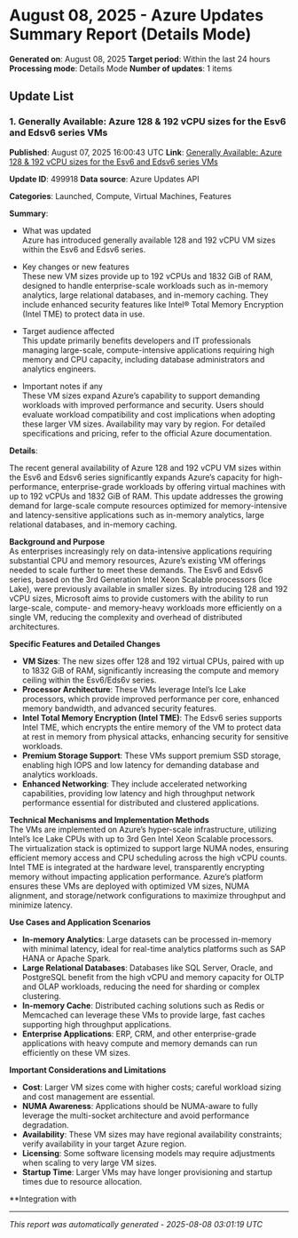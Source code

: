 # August 08, 2025 - Azure Updates Summary Report (Details Mode)

**Generated on**: August 08, 2025
**Target period**: Within the last 24 hours
**Processing mode**: Details Mode
**Number of updates**: 1 items

## Update List

### 1. Generally Available: Azure 128 & 192 vCPU sizes for the Esv6 and Edsv6 series VMs

**Published**: August 07, 2025 16:00:43 UTC
**Link**: [Generally Available: Azure 128 & 192 vCPU sizes for the Esv6 and Edsv6 series VMs](https://azure.microsoft.com/updates?id=499918)

**Update ID**: 499918
**Data source**: Azure Updates API

**Categories**: Launched, Compute, Virtual Machines, Features

**Summary**:

- What was updated  
Azure has introduced generally available 128 and 192 vCPU VM sizes within the Esv6 and Edsv6 series.

- Key changes or new features  
These new VM sizes provide up to 192 vCPUs and 1832 GiB of RAM, designed to handle enterprise-scale workloads such as in-memory analytics, large relational databases, and in-memory caching. They include enhanced security features like Intel® Total Memory Encryption (Intel TME) to protect data in use.

- Target audience affected  
This update primarily benefits developers and IT professionals managing large-scale, compute-intensive applications requiring high memory and CPU capacity, including database administrators and analytics engineers.

- Important notes if any  
These VM sizes expand Azure’s capability to support demanding workloads with improved performance and security. Users should evaluate workload compatibility and cost implications when adopting these larger VM sizes. Availability may vary by region. For detailed specifications and pricing, refer to the official Azure documentation.

**Details**:

The recent general availability of Azure 128 and 192 vCPU VM sizes within the Esv6 and Edsv6 series significantly expands Azure’s capacity for high-performance, enterprise-grade workloads by offering virtual machines with up to 192 vCPUs and 1832 GiB of RAM. This update addresses the growing demand for large-scale compute resources optimized for memory-intensive and latency-sensitive applications such as in-memory analytics, large relational databases, and in-memory caching.

**Background and Purpose**  
As enterprises increasingly rely on data-intensive applications requiring substantial CPU and memory resources, Azure’s existing VM offerings needed to scale further to meet these demands. The Esv6 and Edsv6 series, based on the 3rd Generation Intel Xeon Scalable processors (Ice Lake), were previously available in smaller sizes. By introducing 128 and 192 vCPU sizes, Microsoft aims to provide customers with the ability to run large-scale, compute- and memory-heavy workloads more efficiently on a single VM, reducing the complexity and overhead of distributed architectures.

**Specific Features and Detailed Changes**  
- **VM Sizes**: The new sizes offer 128 and 192 virtual CPUs, paired with up to 1832 GiB of RAM, significantly increasing the compute and memory ceiling within the Esv6/Eds6v series.  
- **Processor Architecture**: These VMs leverage Intel’s Ice Lake processors, which provide improved performance per core, enhanced memory bandwidth, and advanced security features.  
- **Intel Total Memory Encryption (Intel TME)**: The Edsv6 series supports Intel TME, which encrypts the entire memory of the VM to protect data at rest in memory from physical attacks, enhancing security for sensitive workloads.  
- **Premium Storage Support**: These VMs support premium SSD storage, enabling high IOPS and low latency for demanding database and analytics workloads.  
- **Enhanced Networking**: They include accelerated networking capabilities, providing low latency and high throughput network performance essential for distributed and clustered applications.

**Technical Mechanisms and Implementation Methods**  
The VMs are implemented on Azure’s hyper-scale infrastructure, utilizing Intel’s Ice Lake CPUs with up to 3rd Gen Intel Xeon Scalable processors. The virtualization stack is optimized to support large NUMA nodes, ensuring efficient memory access and CPU scheduling across the high vCPU counts. Intel TME is integrated at the hardware level, transparently encrypting memory without impacting application performance. Azure’s platform ensures these VMs are deployed with optimized VM sizes, NUMA alignment, and storage/network configurations to maximize throughput and minimize latency.

**Use Cases and Application Scenarios**  
- **In-memory Analytics**: Large datasets can be processed in-memory with minimal latency, ideal for real-time analytics platforms such as SAP HANA or Apache Spark.  
- **Large Relational Databases**: Databases like SQL Server, Oracle, and PostgreSQL benefit from the high vCPU and memory capacity for OLTP and OLAP workloads, reducing the need for sharding or complex clustering.  
- **In-memory Cache**: Distributed caching solutions such as Redis or Memcached can leverage these VMs to provide large, fast caches supporting high throughput applications.  
- **Enterprise Applications**: ERP, CRM, and other enterprise-grade applications with heavy compute and memory demands can run efficiently on these VM sizes.

**Important Considerations and Limitations**  
- **Cost**: Larger VM sizes come with higher costs; careful workload sizing and cost management are essential.  
- **NUMA Awareness**: Applications should be NUMA-aware to fully leverage the multi-socket architecture and avoid performance degradation.  
- **Availability**: These VM sizes may have regional availability constraints; verify availability in your target Azure region.  
- **Licensing**: Some software licensing models may require adjustments when scaling to very large VM sizes.  
- **Startup Time**: Larger VMs may have longer provisioning and startup times due to resource allocation.

**Integration with

---


*This report was automatically generated - 2025-08-08 03:01:19 UTC*